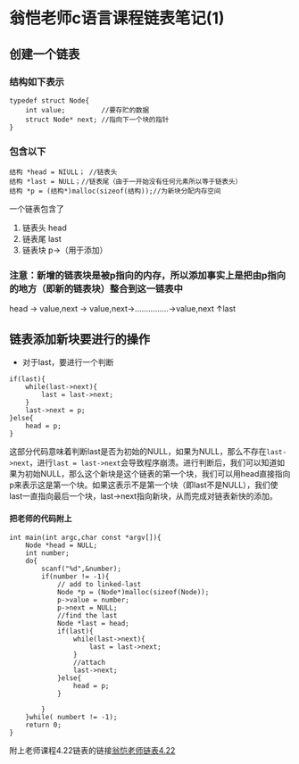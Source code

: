# 翁恺老师c语言课程链表笔记(1)

## 创建一个链表
### 结构如下表示
```'
typedef struct Node{
    int value;         //要存贮的数据
    struct Node* next; //指向下一个块的指针
}
```
### 包含以下
```
结构 *head = NIULL； //链表头
结构 *last = NULL；//链表尾（由于一开始没有任何元素所以等于链表头）
结构 *p = (结构*)malloc(sizeof(结构));//为新块分配内存空间
```
一个链表包含了
1. 链表头 head
2. 链表尾  last
3. 链表块  p->（用于添加）
### 注意：新增的链表块是被p指向的内存，所以添加事实上是把由p指向的地方（即新的链表块）整合到这一链表中
head -> value,next -> value,next->...............->value,next
                                                                           	 ↑last
## 链表添加新块要进行的操作
* 对于last，要进行一个判断
```
if(last){
    while(last->next){
        last = last->next;
    }
    last->next = p;
}else{
    head = p;
}
```
这部分代码意味着判断last是否为初始的NULL，如果为NULL，那么不存在`last->next`，进行`last = last->next`会导致程序崩溃。进行判断后，我们可以知道如果为初始NULL，那么这个新块是这个链表的第一个块，我们可以用head直接指向p来表示这是第一个块。如果这表示不是第一个块（即last不是NULL），我们使last一直指向最后一个块，last->next指向新块，从而完成对链表新快的添加。

#### 把老师的代码附上
```
int main(int argc,char const *argv[]){
    Node *head = NULL;
    int number;
    do{
        scanf("%d",&number);
        if(number != -1){
            // add to linked-last
            Node *p = (Node*)malloc(sizeof(Node));
            p->value = number;
            p->next = NULL;
            //find the last
            Node *last = head;
            if(last){
                while(last->next){
                    last = last->next;
                }
                //attach
                last->next;
            }else{
                head = p;
            }

        }
    }while( numbert != -1);
    return 0;
}
```
附上老师课程4.22链表的链接[翁恺老师链表4.22](https://www.icourse163.org/learn/ZJU-200001?tid=1471612444#)
